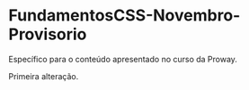 # FundamentosCSS-Novembro-Provisorio
Específico para o conteúdo apresentado no curso da Proway.


Primeira alteração.